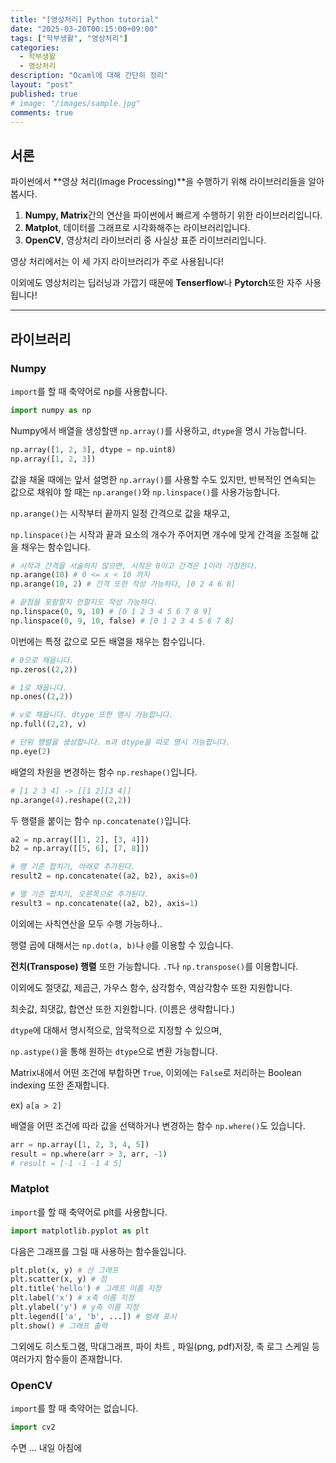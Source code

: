 ```yaml
---
title: "[영상처리] Python tutorial"
date: "2025-03-20T00:15:00+09:00"
tags: ["학부생활", "영상처리"]
categories: 
  - 학부생활
  - 영상처리
description: "Ocaml에 대해 간단히 정리"
layout: "post"
published: true
# image: "/images/sample.jpg"
comments: true
---
```


## 서론
파이썬에서 **영상 처리(Image Processing)**을 수행하기 위해 라이브러리들을 알아봅시다.

1. **Numpy, Matrix**간의 연산을 파이썬에서 빠르게 수행하기 위한 라이브러리입니다.
2. **Matplot**, 데이터를 그래프로 시각화해주는 라이브러리입니다.
3. **OpenCV**, 영상처리 라이브러리 중 사실상 표준 라이브러리입니다.

영상 처리에서는 이 세 가지 라이브러리가 주로 사용됩니다!

이외에도 영상처리는 딥러닝과 가깝기 때문에 **Tenserflow**나 **Pytorch**또한 자주 사용됩니다!

- - -

## 라이브러리
### Numpy
`import`를 할 때 축약어로 np를 사용합니다.

```python
import numpy as np
```

Numpy에서 배열을 생성할땐 `np.array()`를 사용하고, `dtype`을 명시 가능합니다.

```python
np.array([1, 2, 3], dtype = np.uint8)
np.array([1, 2, 3])
```

값을 채울 때에는 앞서 설명한 `np.array()`를 사용할 수도 있지만, 반복적인 연속되는 값으로 채워야 할 때는 `np.arange()`와 `np.linspace()`를 사용가능합니다.

`np.arange()`는 시작부터 끝까지 일정 간격으로 값을 채우고,

`np.linspace()`는 시작과 끝과 요소의 개수가 주어지면 개수에 맞게 간격을 조절해 값을 채우는 함수입니다.

```python
# 시작과 간격을 서술하지 않으면, 시작은 0이고 간격은 1이라 가정한다.
np.arange(10) # 0 <= x < 10 까지
np.arange(10, 2) # 간격 또한 작성 가능하다, [0 2 4 6 8]
```

```python
# 끝점을 포함할지 안할지도 작성 가능하다.
np.linspace(0, 9, 10) # [0 1 2 3 4 5 6 7 8 9]
np.linspace(0, 9, 10, false) # [0 1 2 3 4 5 6 7 8]
```

이번에는 특정 값으로 모든 배열을 채우는 함수입니다.

```python
# 0으로 채웁니다.
np.zeros((2,2))

# 1로 채웁니다.
np.ones((2,2))

# v로 채웁니다. dtype 또한 명시 가능합니다.
np.full((2,2), v)

# 단위 행렬을 생성합니다. m과 dtype을 따로 명시 가능합니다.
np.eye(2)
```

배열의 차원을 변경하는 함수 `np.reshape()`입니다.

```python
# [1 2 3 4] -> [[1 2][3 4]]
np.arange(4).reshape((2,2))
```

두 행렬을 붙이는 함수 `np.concatenate()`입니다.

```python
a2 = np.array([[1, 2], [3, 4]])
b2 = np.array([[5, 6], [7, 8]])

# 행 기준 합치기, 아래로 추가된다.
result2 = np.concatenate((a2, b2), axis=0)

# 열 기준 합치기, 오른쪽으로 추가된다.
result3 = np.concatenate((a2, b2), axis=1)
```

이외에는 사칙연산을 모두 수행 가능하나..

행렬 곱에 대해서는 `np.dot(a, b)`나 `@`를 이용할 수 있습니다.

**전치(Transpose) 행렬** 또한 가능합니다. `.T`나 `np.transpose()`를 이용합니다.

이외에도 절댓값, 제곱근, 가우스 함수, 삼각함수, 역삼각함수 또한 지원합니다.

최솟값, 최댓값, 합연산 또한 지원합니다. (이름은 생략합니다.)

`dtype`에 대해서 명시적으로, 암묵적으로 지정할 수 있으며,

`np.astype()`을 통해 원하는 `dtype`으로 변환 가능합니다.

Matrix내에서 어떤 조건에 부합하면 `True`, 이외에는 `False`로 처리하는 Boolean indexing 또한 존재합니다.

ex) ```a[a > 2]```

배열을 어떤 조건에 따라 값을 선택하거나 변경하는 함수 `np.where()`도 있습니다.

```python
arr = np.array([1, 2, 3, 4, 5])
result = np.where(arr > 3, arr, -1)
# result = [-1 -1 -1 4 5]
```

### Matplot
`import`를 할 때 축약어로 plt를 사용합니다.

```python
import matplotlib.pyplot as plt
```

다음은 그래프를 그릴 때 사용하는 함수들입니다.

```python
plt.plot(x, y) # 선 그래프
plt.scatter(x, y) # 점
plt.title('hello') # 그래프 이름 지정
plt.label('x') # x축 이름 지정
plt.ylabel('y') # y축 이름 지정
plt.legend(['a', 'b', ...]) # 범례 표시
plt.show() # 그래프 출력
```

그외에도 히스토그램, 막대그래프, 파이 차트 , 파일(png, pdf)저장, 축 로그 스케일 등 여러가지 함수들이 존재합니다.

### OpenCV
`import`를 할 때 축약어는 없습니다.

```python
import cv2
```

수면 ... 내일 아침에